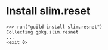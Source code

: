 # Install slim.reset

    >>> run("guild install slim.resnet")
    Collecting gpkg.slim.resnet
    ...
    <exit 0>
